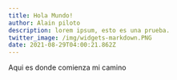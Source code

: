 ```yaml
---
title: Hola Mundo!
author: Alain piloto
description: lorem ipsum, esto es una prueba.
twitter_image: /img/widgets-markdown.PNG
date: 2021-08-29T04:00:21.862Z
---
```

Aqui es donde comienza mi camino